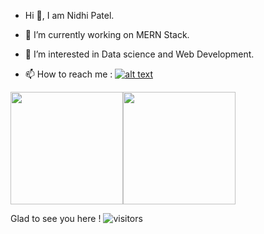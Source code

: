 - Hi 👋, I am Nidhi Patel.


- 🔭 I’m currently working on MERN Stack.
- 🌱 I’m interested in Data science and Web Development.
- 📫 How to reach me :
<a href="https://www.linkedin.com/in/nidhi-patel-a04770202/"> ![alt text](https://img.shields.io/badge/-LinkedIn-0e76a8?style=plastic&logo=linkedIn)</a>


<img height="180em" src="https://github-readme-stats.vercel.app/api?username=Nidhii2002&show_icons=true&hide_border=true&&count_private=true&include_all_commits=true" /><img height="180em" src="https://github-readme-stats.vercel.app/api/top-langs/?username=Nidhii2002&show_icons=true&hide_border=true" />

Glad to see you here ! ![visitors](https://visitor-badge.glitch.me/badge?page_id=Nidhii2002)
